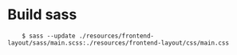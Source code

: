 # Build sass
        $ sass --update ./resources/frontend-layout/sass/main.scss:./resources/frontend-layout/css/main.css 